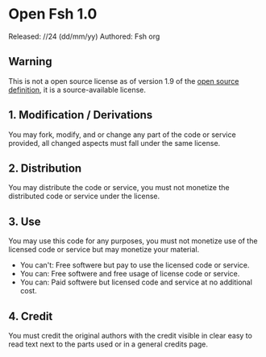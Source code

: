 # Open Fsh 1.0
Released: //24 (dd/mm/yy)
Authored: Fsh org

## Warning
This is not a open source license as of version 1.9 of the [open source definition](https://opensource.org/osd), it is a source-available license.

## 1. Modification / Derivations
You may fork, modify, and or change any part of the code or service provided, all changed aspects must fall under the same license.

## 2. Distribution
You may distribute the code or service, you must not monetize the distributed code or service under the license.

## 3. Use
You may use this code for any purposes, you must not monetize use of the licensed code or service but may monetize your material.
- You can't: Free softwere but pay to use the licensed code or service.
- You can: Free softwere and free usage of license code or service.
- You can: Paid softwere but licensed code and service at no additional cost.

## 4. Credit
You must credit the original authors with the credit visible in clear easy to read text next to the parts used or in a general credits page.
